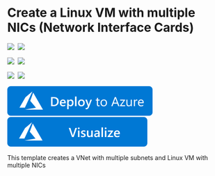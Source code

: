 # Create a Linux VM with multiple NICs (Network Interface Cards)

<IMG SRC="https://azurequickstartsservice.blob.core.windows.net/badges/201-vm-multiple-nics-linux/PublicLastTestDate.svg" />&nbsp;
<IMG SRC="https://azurequickstartsservice.blob.core.windows.net/badges/201-vm-multiple-nics-linux/PublicDeployment.svg" />&nbsp;

<IMG SRC="https://azurequickstartsservice.blob.core.windows.net/badges/201-vm-multiple-nics-linux/FairfaxLastTestDate.svg" />&nbsp;
<IMG SRC="https://azurequickstartsservice.blob.core.windows.net/badges/201-vm-multiple-nics-linux/FairfaxDeployment.svg" />&nbsp;

<IMG SRC="https://azurequickstartsservice.blob.core.windows.net/badges/201-vm-multiple-nics-linux/BestPracticeResult.svg" />&nbsp;
<IMG SRC="https://azurequickstartsservice.blob.core.windows.net/badges/201-vm-multiple-nics-linux/CredScanResult.svg" />&nbsp;

<a href="https://portal.azure.com/#create/Microsoft.Template/uri/https%3A%2F%2Fraw.githubusercontent.com%2FAzure%2Fazure-quickstart-templates%2Fmaster%2F201-vm-multiple-nics-linux%2Fazuredeploy.json" target="_blank">
    <img src="https://raw.githubusercontent.com/Azure/azure-quickstart-templates/master/1-CONTRIBUTION-GUIDE/images/deploytoazure.svg?sanitize=true"/>
</a>
<a href="http://armviz.io/#/?load=https%3A%2F%2Fraw.githubusercontent.com%2FAzure%2Fazure-quickstart-templates%2Fmaster%2F201-vm-multiple-nics-linux%2Fazuredeploy.json" target="_blank">
    <img src="https://raw.githubusercontent.com/Azure/azure-quickstart-templates/master/1-CONTRIBUTION-GUIDE/images/visualizebutton.svg?sanitize=true"/>
</a>

This template creates a VNet with multiple subnets and Linux VM with multiple NICs

